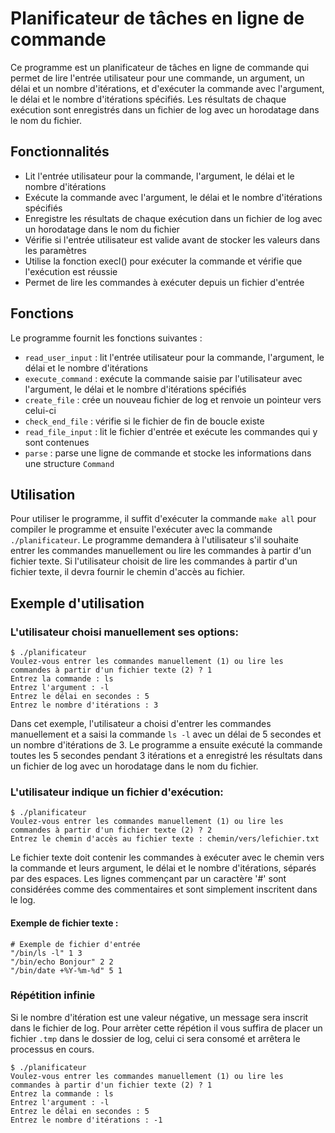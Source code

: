 # Planificateur de tâches en ligne de commande

Ce programme est un planificateur de tâches en ligne de commande qui permet de lire l'entrée utilisateur pour une commande, un argument, un délai et un nombre d'itérations, et d'exécuter la commande avec l'argument, le délai et le nombre d'itérations spécifiés. Les résultats de chaque exécution sont enregistrés dans un fichier de log avec un horodatage dans le nom du fichier.

## Fonctionnalités

* Lit l'entrée utilisateur pour la commande, l'argument, le délai et le nombre d'itérations
* Exécute la commande avec l'argument, le délai et le nombre d'itérations spécifiés
* Enregistre les résultats de chaque exécution dans un fichier de log avec un horodatage dans le nom du fichier
* Vérifie si l'entrée utilisateur est valide avant de stocker les valeurs dans les paramètres
* Utilise la fonction execl() pour exécuter la commande et vérifie que l'exécution est réussie
* Permet de lire les commandes à exécuter depuis un fichier d'entrée

## Fonctions

Le programme fournit les fonctions suivantes :

* `read_user_input` : lit l'entrée utilisateur pour la commande, l'argument, le délai et le nombre d'itérations
* `execute_command` : exécute la commande saisie par l'utilisateur avec l'argument, le délai et le nombre d'itérations spécifiés
* `create_file` : crée un nouveau fichier de log et renvoie un pointeur vers celui-ci
* `check_end_file` : vérifie si le fichier de fin de boucle existe
* `read_file_input` : lit le fichier d'entrée et exécute les commandes qui y sont contenues
* `parse` : parse une ligne de commande et stocke les informations dans une structure `Command`

## Utilisation

Pour utiliser le programme, il suffit d'exécuter la commande `make all` pour compiler le programme et ensuite l'exécuter avec la commande `./planificateur`. Le programme demandera à l'utilisateur s'il souhaite entrer les commandes manuellement ou lire les commandes à partir d'un fichier texte. Si l'utilisateur choisit de lire les commandes à partir d'un fichier texte, il devra fournir le chemin d'accès au fichier.

## Exemple d'utilisation

### L'utilisateur choisi manuellement ses options:
```
$ ./planificateur
Voulez-vous entrer les commandes manuellement (1) ou lire les commandes à partir d'un fichier texte (2) ? 1
Entrez la commande : ls
Entrez l'argument : -l
Entrez le délai en secondes : 5
Entrez le nombre d'itérations : 3
```
Dans cet exemple, l'utilisateur a choisi d'entrer les commandes manuellement et a saisi la commande `ls -l` avec un délai de 5 secondes et un nombre d'itérations de 3. Le programme a ensuite exécuté la commande toutes les 5 secondes pendant 3 itérations et a enregistré les résultats dans un fichier de log avec un horodatage dans le nom du fichier.

### L'utilisateur indique un fichier d'exécution:
```
$ ./planificateur
Voulez-vous entrer les commandes manuellement (1) ou lire les commandes à partir d'un fichier texte (2) ? 2
Entrez le chemin d'accès au fichier texte : chemin/vers/lefichier.txt
```

Le fichier texte doit contenir les commandes à exécuter avec le chemin vers la commande et leurs argument, le délai et le nombre d'itérations, séparés par des espaces. Les lignes commençant par un caractère '#' sont considérées comme des commentaires et sont simplement inscritent dans le log.

#### Exemple de fichier texte :

```
# Exemple de fichier d'entrée
"/bin/ls -l" 1 3
"/bin/echo Bonjour" 2 2
"/bin/date +%Y-%m-%d" 5 1
```

### Répétition infinie

Si le nombre d'itération est une valeur négative, un message sera inscrit dans le fichier de log. Pour arrèter cette répétion il vous suffira de placer un fichier `.tmp` dans le dossier de log, celui ci sera consomé et arrêtera le processus en cours.

```
$ ./planificateur
Voulez-vous entrer les commandes manuellement (1) ou lire les commandes à partir d'un fichier texte (2) ? 1
Entrez la commande : ls
Entrez l'argument : -l
Entrez le délai en secondes : 5
Entrez le nombre d'itérations : -1
```